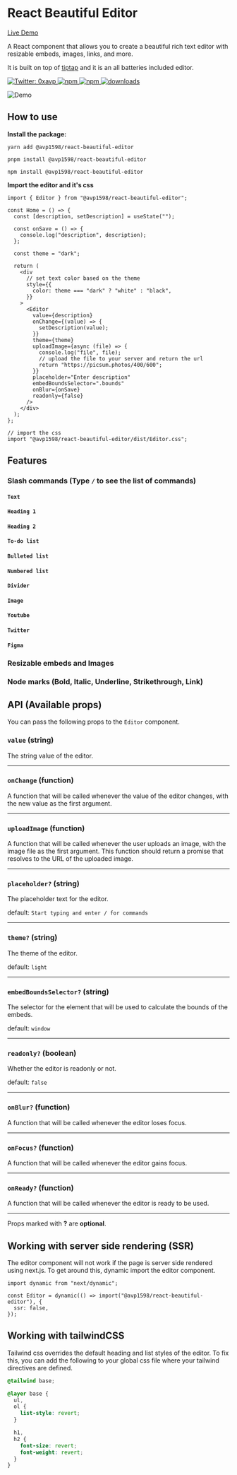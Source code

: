 # React Beautiful Editor

[Live Demo](https://editor.avp1598.dev/)

A React component that allows you to create a beautiful rich text editor with resizable embeds, images, links, and more.

It is built on top of [tiptap](https://tiptap.dev/) and it is an all batteries included editor.

<a href="https://twitter.com/0xavp" target="_blank">
  <img src="https://img.shields.io/twitter/follow/0xavp?style=social" alt="Twitter: 0xavp" />
</a>
<a href="https://www.npmjs.com/package/@avp1598/react-beautiful-editor" target="_blank">
  <img src="https://img.shields.io/bundlephobia/min/@avp1598/react-beautiful-editor" alt="npm" />
</a>
<a href="https://www.npmjs.com/package/@avp1598/react-beautiful-editor" target="_blank">
  <img src="https://img.shields.io/npm/v/@avp1598/react-beautiful-editor" alt="npm" />
</a>
<a href="https://www.npmjs.com/package/@avp1598/react-beautiful-editor" target="_blank">
  <img src="https://img.shields.io/npm/dt/@avp1598/react-beautiful-editor" alt="downloads" />
</a>

![Demo](demo2.gif)

## How to use

**Install the package:**

`yarn add @avp1598/react-beautiful-editor`

`pnpm install @avp1598/react-beautiful-editor`

`npm install @avp1598/react-beautiful-editor`

**Import the editor and it's css**

```tsx
import { Editor } from "@avp1598/react-beautiful-editor";

const Home = () => {
  const [description, setDescription] = useState("");

  const onSave = () => {
    console.log("description", description);
  };

  const theme = "dark";

  return (
    <div
      // set text color based on the theme
      style={{
        color: theme === "dark" ? "white" : "black",
      }}
    >
      <Editor
        value={description}
        onChange={(value) => {
          setDescription(value);
        }}
        theme={theme}
        uploadImage={async (file) => {
          console.log("file", file);
          // upload the file to your server and return the url
          return "https://picsum.photos/400/600";
        }}
        placeholder="Enter description"
        embedBoundsSelector=".bounds"
        onBlur={onSave}
        readonly={false}
      />
    </div>
  );
};
```

```tsx
// import the css
import "@avp1598/react-beautiful-editor/dist/Editor.css";
```

## Features

### Slash commands (Type `/` to see the list of commands)

#### `Text`

#### `Heading 1`

#### `Heading 2`

#### `To-do list`

#### `Bulleted list`

#### `Numbered list`

#### `Divider`

#### `Image`

#### `Youtube`

#### `Twitter`

#### `Figma`

### Resizable embeds and Images

### Node marks (Bold, Italic, Underline, Strikethrough, Link)

## API (Available props)

You can pass the following props to the `Editor` component.

### `value` (string)

The string value of the editor.

<hr />

### `onChange` (function)

A function that will be called whenever the value of the editor changes, with the new value as the first argument.

<hr />

### `uploadImage` (function)

A function that will be called whenever the user uploads an image, with the image file as the first argument. This function should return a promise that resolves to the URL of the uploaded image.

<hr />

### `placeholder?` (string)

The placeholder text for the editor.

default: `Start typing and enter / for commands`

<hr />

### `theme?` (string)

The theme of the editor.

default: `light`

<hr />

### `embedBoundsSelector?` (string)

The selector for the element that will be used to calculate the bounds of the embeds.

default: `window`

<hr />

### `readonly?` (boolean)

Whether the editor is readonly or not.

default: `false`

<hr />

### `onBlur?` (function)

A function that will be called whenever the editor loses focus.

<hr />

### `onFocus?` (function)

A function that will be called whenever the editor gains focus.

<hr />

### `onReady?` (function)

A function that will be called whenever the editor is ready to be used.

<hr />

Props marked with **?** are **optional**.

## Working with server side rendering (SSR)

The editor component will not work if the page is server side rendered using next.js. To get around this, dynamic import the editor component.

```tsx
import dynamic from "next/dynamic";

const Editor = dynamic(() => import("@avp1598/react-beautiful-editor"), {
  ssr: false,
});
```

## Working with tailwindCSS

Tailwind css overrides the default heading and list styles of the editor. To fix this, you can add the following to your global css file where your tailwind directives are defined.

```css
@tailwind base;

@layer base {
  ul,
  ol {
    list-style: revert;
  }

  h1,
  h2 {
    font-size: revert;
    font-weight: revert;
  }
}
```
